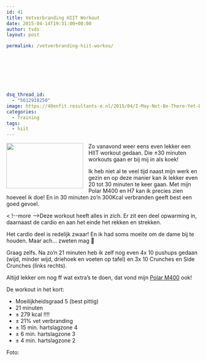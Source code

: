 ```yaml
---
id: 41
title: Vetverbranding HIIT Workout
date: 2015-04-14T19:31:00+00:00
author: tvds
layout: post

permalink: /vetverbranding-hiit-workou/








dsq_thread_id:
  - "5612918250"
image: https://40enfit.resultants-e.nl/2015/04/I-May-Not-Be-There-Yet-But-I-Am-Closer-Than-I-Was-Yesterday.jpg
categories:
  - Training
tags:
  - hiit
---
```

<a href="https://40enfit.resultants-e.nl/2015/04/I-May-Not-Be-There-Yet-But-I-Am-Closer-Than-I-Was-Yesterday.jpg" imageanchor="1" style="clear: left; float: left; margin-bottom: 1em; margin-right: 1em; text-align: center;"><img border="0" height="118" src="https://40enfit.resultants-e.nl/2015/04/I-May-Not-Be-There-Yet-But-I-Am-Closer-Than-I-Was-Yesterday.jpg" width="200" /></a>
  
Zo vanavond weer eens even lekker een HIIT workout gedaan. Die ±30 minuten workouts gaan er bij mij in als koek!

Ik heb niet al te veel tijd naast mijn werk en gezin en op deze manier kan ik lekker even 20 tot 30 minuten te keer gaan. Met mijn Polar M400 en H7 kan ik precies zien hoeveel ik doe! En in 30 minuten zo&#8217;n 300Kcal verbranden geeft best een goed gevoel.

< !--more -->Deze workout heeft alles in zich. Er zit een deel opwarming in, daarnaast de cardio en aan het einde het rekken en strekken.

<div>
</div>

Het cardio deel is redelijk zwaar! En ik had soms moeite om de dame bij te houden. Maar ach&#8230; zweten mag 🙂

Graag zelfs. Na zo&#8217;n 21 minuten heb ik zelf nog even 4x 10 pushups gedaan (wijd, minder wijd, driehoek en voeten op tafel) en 3x 10&nbsp;Crunches&nbsp;en Side Crunches (links rechts).

Altijd lekker om nog ff wat extra&#8217;s te doen, dat vond mijn&nbsp;<a href="http://www.athleteshop.nl/polar-m400-gps-sporthorloge-zonder-hartslagsensor-zwart" rel="nofollow" target="_blank">Polar M400</a>&nbsp;ook!

De workout in het kort:

  * Moeilijkheidsgraad 5 (best pittig)
  * 21 minuten
  * ± 279 kcal !!!!
  * ± 21% vet verbranding
  * ± 15 min. hartslagzone 4
  * ± 6 min. hartslagzone 3
  * ± 4 min. hartslagzone 2



Foto: